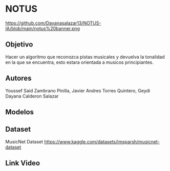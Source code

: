 # NOTUS
https://github.com/Dayanasalazar13/NOTUS-IA/blob/main/notus%20banner.png

## Objetivo 
Hacer un algoritmo que reconozca pistas musicales y devuelva la tonalidad en la que se encuentra, esto estara orientada a musicos principiantes.

## Autores
Youssef Said Zambrano Pinilla, Javier Andres Torres Quintero, Geydi Dayana Calderon Salazar 

## Modelos 


## Dataset 
MusicNet Dataset
https://www.kaggle.com/datasets/imsparsh/musicnet-dataset

## Link Video 
